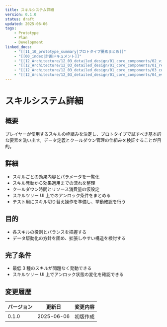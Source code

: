 ```yaml
---
title: スキルシステム詳細
version: 0.1.0
status: draft
updated: 2025-06-06
tags:
    - Prototype
    - Plan
    - Development
linked_docs:
    - "[[11_10_prototype_summary|プロトタイプ要素まとめ]]"
    - "[[00_index|計画ドキュメント]]"
    - "[[12_Architecture/12_03_detailed_design/01_core_components/02_viewmodel_base|ViewModelBase実装詳細]]"
    - "[[12_Architecture/12_03_detailed_design/01_core_components/01_reactive_property|ReactiveProperty実装詳細]]"
    - "[[12_Architecture/12_03_detailed_design/01_core_components/03_composite_disposable|CompositeDisposable実装詳細]]"
    - "[[12_Architecture/12_03_detailed_design/01_core_components/04_event_bus|イベントバス実装詳細]]"
---
```


# スキルシステム詳細

## 概要

プレイヤーが使用するスキルの枠組みを決定し、プロトタイプで試すべき基本的な要素を洗い出す。データ定義とクールダウン管理の仕組みを検証することが目的。

## 詳細

-   スキルごとの効果内容とパラメータを一覧化
-   スキル発動から効果適用までの流れを整理
-   クールダウン時間とリソース消費量の仮設定
-   スキルツリー UI 上でのアンロック条件をまとめる
-   テスト用にスキル切り替え操作を準備し、挙動確認を行う

## 目的

-   各スキルの役割とバランスを把握する
-   データ駆動化の方針を固め、拡張しやすい構造を検討する

## 完了条件

-   最低 3 種のスキルが問題なく発動できる
-   スキルツリー UI 上でアンロック状態の変化を確認できる

## 変更履歴

| バージョン | 更新日     | 変更内容 |
| ---------- | ---------- | -------- |
| 0.1.0      | 2025-06-06 | 初版作成 |
